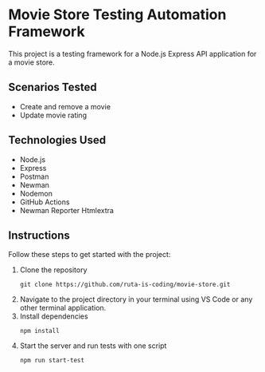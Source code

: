 # Movie Store Testing Automation Framework

This project is a testing framework for a Node.js Express API application for a movie store.

## Scenarios Tested
- Create and remove a movie
- Update movie rating

## Technologies Used
- Node.js
- Express
- Postman
- Newman
- Nodemon
- GitHub Actions
- Newman Reporter Htmlextra

## Instructions
Follow these steps to get started with the project:
1. Clone the repository
   ```
   git clone https://github.com/ruta-is-coding/movie-store.git
2. Navigate to the project directory in your terminal using VS Code or any other terminal application.
3. Install dependencies
   ```
   npm install
4. Start the server and run tests with one script
   ```
   npm run start-test
